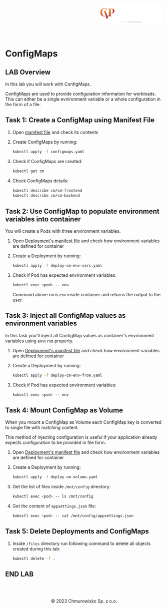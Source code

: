 <img src="../../../img/logo.png" alt="CVP logo" width="200" align="right">
<br><br>
<br><br>
<br><br>

# ConfigMaps

## LAB Overview

In this lab you will work with ConfigMaps.

ConfigMaps are used to provide configuration information for workloads. This can either be a single evnironment variable or a whole configuration in the form of a file.

## Task 1: Create a ConfigMap using Manifest File

1. Open [manifest file](./files/configmaps.yaml) and check its contents
1. Create ConfigMaps by running:

    ```bash
    kubectl apply -f configmaps.yaml
    ```

1. Check if ConfigMaps are created:

    ```bash
    kubectl get cm
    ```

1. Check ConfigMaps details:

    ```bash
    kubectl describe cm/cm-frontend
    kubectl describe cm/cm-backend
    ```

## Task 2: Use ConfigMap to populate environment variables into container

You will create a Pods with three environment variables.

1. Open [Deployment's manifest file](./files/deploy-cm-env-vars.yaml) and check how environment variables are defined for container
1. Create a Deployment by running: 

    ```bash
    kubectl apply -f deploy-cm-env-vars.yaml
    ```

1. Check if Pod has expected environment variables:

    ```bash
    kubectl exec <pod> -- env
    ```

    Command above runs `env` inside container and returns the output to the user.

## Task 3: Inject all ConfigMap values as environment variables

In this task you'll inject all ConfigMap values as container's environment variables using `envFrom` property.

1. Open [Deployment's manifest file](./files/deploy-cm-env-from.yaml) and check how environment variables are defined for container
1. Create a Deployment by running: 

    ```bash
    kubectl apply -f deploy-cm-env-from.yaml
    ```

1. Check if Pod has expected environment variables:

    ```bash
    kubectl exec <pod> -- env
    ```

## Task 4: Mount ConfigMap as Volume

When you mount a ConfigMap as Volume each ConfigMap key is converted to single file with matching content.

This method of injecting configuration is useful if your application already expects configuration to be provided in file form.

1. Open [Deployment's manifest file](./files/deploy-cm-volume.yaml) and check how environment variables are defined for container
1. Create a Deployment by running: 

    ```bash
    kubectl apply -f deploy-cm-volume.yaml
    ```

1. Get the list of files inside `/mnt/config` directory:

    ```bash
    kubectl exec <pod> -- ls /mnt/config
    ```

1. Get the content of `appsettings.json` file:

    ```bash
    kubectl exec <pod> -- cat /mnt/config/appsettings.json
    ```

## Task 5: Delete Deployments and ConfigMaps

1. Inside `/files` directory run following command to delete all objects created during this lab:

    ```bash
    kubectl delete -f .
    ```

## END LAB

<br><br>

<center><p>&copy; 2023 Chmurowisko Sp. z o.o.<p></center>
